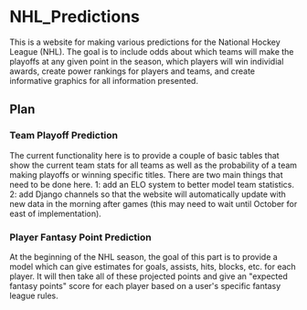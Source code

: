 # NHL_Predictions

This is a website for making various predictions for the National Hockey League (NHL). The goal is to include odds about which teams will make the playoffs at any given point in the season, which players will win individial awards, create power rankings for players and teams, and create informative graphics for all information presented.

## Plan

### Team Playoff Prediction
The current functionality here is to provide a couple of basic tables that show the current team stats for all teams as well as the probability of a team making playoffs or winning specific titles. There are two main things that need to be done here. 1: add an ELO system to better model team statistics. 2: add Django channels so that the website will automatically update with new data in the morning after games (this may need to wait until October for east of implementation).

### Player Fantasy Point Prediction
At the beginning of the NHL season, the goal of this part is to provide a model which can give estimates for goals, assists, hits, blocks, etc. for each player. It will then take all of these projected points and give an "expected fantasy points" score for each player based on a user's specific fantasy league rules. 


